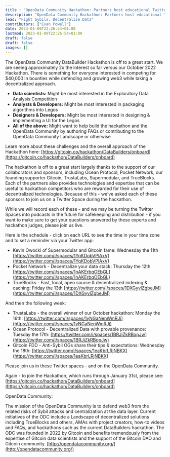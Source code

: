 ```yaml
---
title : "OpenData Community Hackathon: Partners host educational Twitter Spaces"
description: "OpenData Community Hackathon: Partners host educational Twitter Spaces"
lead: "Fight Sybils, Decentralize Data"
contributors: ["Evan Powell"]
date: 2023-01-09T22:26:54+01:00
lastmod: 2023-01-09T22:26:54+01:00
draft: false
draft: false
images: []
---
```


The OpenData Community DataBuilder Hackathon is off to a great start.  We are seeing approximately 2x the interest so far versus our October 2022 Hackathon. There is something for everyone interested in competing for $40,000 in bounties while defending and growing web3 while taking a decentralized approach.

* **Data scientists:** Might be most interested in the Exploratory Data Analysis Competition
* **Analysts & Developers:** Might be most interested in packaging algorithms into Legos
* **Designers & Developers:** Might be most interested in designing & implementing a UI for the Legos
* **All of the above:** Might want to help build the hackathon and the OpenData Community by authoring FAQs or contributing to the OpenData Community Landscape or otherwise

Learn more about these challenges and the overall approach of the Hackathon here:
[https://gitcoin.co/hackathon/DataBuilders/onboard](https://gitcoin.co/hackathon/DataBuilders/onboard)

The hackathon is off to a great start largely thanks to the support of our collaborators and sponsors, including Ocean Protocol, Pocket Network, our founding supporter Gitcoin, TrustaLabs, Supermodular, and TrueBlocks. Each of the partners also provides technologies and expertise that can be useful to hackathon competitors who are rewarded for their use of decentralized technologies. Because of this - we’ve asked each of these sponsors to join us on a Twitter Space during the hackathon.

While we will record each of these - and we may be turning the Twitter Spaces into podcasts in the future for safekeeping and distribution - if you want to make sure to get your questions answered by these experts and hackathon judges, please join us live.  

Here is the schedule - click on each URL to see the time in your time zone and to set a reminder via your Twitter app:
- Kevin Owocki of Supermodular and Gitcoin fame:  Wednesday the 11th
  [https://twitter.com/i/spaces/1YqKDobVPlAxV](https://twitter.com/i/spaces/1YqKDobVPlAxV)  
- Pocket Network - Decentralize your data stack:  Thursday the 12th
  [https://twitter.com/i/spaces/1nAKErbqOEbGL](https://twitter.com/i/spaces/1nAKErbqOEbGL)
- TrueBlocks - Fast, local, open source & decentralized indexing & caching:  Friday the 13th
  [https://twitter.com/i/spaces/1DXGyvlZgbeJM](https://twitter.com/i/spaces/1DXGyvlZgbeJM)

And then the following week:
- TrustaLabs - the overall winner of our October hackathon:  Monday the 16th:
  [https://twitter.com/i/spaces/1yNGaNenWmRJj](https://twitter.com/i/spaces/1yNGaNenWmRJj)
- Ocean Protocol - Decentralized Data with provable provenance: Tuesday the 17th:
  [https://twitter.com/i/spaces/1BRJjZkRBopJw](https://twitter.com/i/spaces/1BRJjZkRBopJw)
- Gitcoin FDD - Anti-Sybil OGs share their tips & expectations: Wednesday the 18th: 
  [https://twitter.com/i/spaces/1eaKbrLRjNBKX](https://twitter.com/i/spaces/1eaKbrLRjNBKX)
 

Please join us in these Twitter spaces - and on the OpenData Community.  

Again - to join the Hackathon, which runs through January 31st, please see:  [https://gitcoin.co/hackathon/DataBuilders/onboard](https://gitcoin.co/hackathon/DataBuilders/onboard)

OpenData Community:

The mission of the OpenData Community is to defend web3 from the related risks of Sybil attacks and centralization at the data layer. Current initiatives of the ODC include a Landscape of decentralized solutions including TrueBlocks and others, AMAs with project creators, how-to videos and FAQs, and hackathons such as the current DataBuilders hackathon. The ODC was founded in 2022 by Gitcoin and benefits tremendously from the expertise of Gitcoin data scientists and the support of the Gitcoin DAO and Gitcoin community.  [http://opendatacommunity.org/](http://opendatacommunity.org/)
